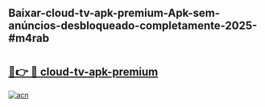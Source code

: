 ## Baixar-cloud-tv-apk-premium-Apk-sem-anúncios-desbloqueado-completamente-2025-#m4rab

# <h2><a href="https://ainizakaria.my?title=cloud-tv-apk-premium&ref=22M">🔗👉 🔴 cloud-tv-apk-premium</a></h2>

[![acn](https://github.com/user-attachments/assets/0f9c940e-d8b0-45ae-aac7-cd30a18b3e1c)](https://ainizakaria.my?title=cloud-tv-apk-premium&ref=22M)

